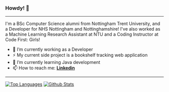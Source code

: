 ### Howdy! 👋
---
I'm a BSc Computer Science alumni from Nottingham Trent University, and a Developer for NHS Nottingham and Nottinghamshire!
I've also worked as a Machine Learning Research Assistant at NTU and a Coding Instructor at Code First: Girls!

- 🔭 I’m currently working as a Developer
- ⚡ My current side project is a bookshelf tracking web application
- 🌱 I’m currently learning Java development
- 📫 How to reach me: [**Linkedin**](https://www.linkedin.com/in/hassaan-naveed-87345a19b/)

---
[![Top Languages](https://github-readme-stats.vercel.app/api/top-langs/?username=hassaan-naveed&show_icons=true&hide_border=true&theme=vision-friendly-dark&langs_count=8&hide=ShaderLab,HLSL,ASP.NET,JavaScript,D,Makefile,QMake,C,Kotlin&layout=compact&custom_title=Top%20Languages)](https://github.com/anuraghazra/github-readme-stats) 
[![Github Stats](https://github-readme-stats.vercel.app/api?username=hassaan-naveed&show_icons=true&hide_rank=true&include_all_commits=true&count_private=true&theme=vision-friendly-dark&hide_border=true&custom_title=Github%20Stats&line_height=24.75)](https://github.com/anuraghazra/github-readme-stats)

<!--
**Hassaan-Naveed/Hassaan-Naveed** is a ✨ _special_ ✨ repository because its `README.md` (this file) appears on your GitHub profile.

Here are some ideas to get you started:

- 👯 I’m looking to collaborate on ...
- 🤔 I’m looking for help with ...
- 💬 Ask me about ...
-->
